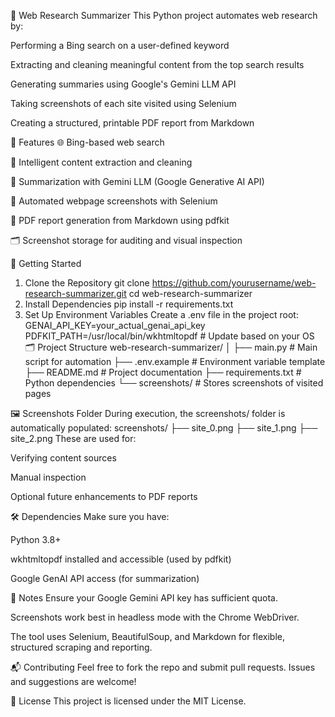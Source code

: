🧠 Web Research Summarizer
This Python project automates web research by:

Performing a Bing search on a user-defined keyword

Extracting and cleaning meaningful content from the top search results

Generating summaries using Google's Gemini LLM API

Taking screenshots of each site visited using Selenium

Creating a structured, printable PDF report from Markdown

📌 Features
🌐 Bing-based web search

🧹 Intelligent content extraction and cleaning

🤖 Summarization with Gemini LLM (Google Generative AI API)

📸 Automated webpage screenshots with Selenium

📝 PDF report generation from Markdown using pdfkit

🗂 Screenshot storage for auditing and visual inspection

🚀 Getting Started
1. Clone the Repository
    git clone https://github.com/yourusername/web-research-summarizer.git
    cd web-research-summarizer
2. Install Dependencies
    pip install -r requirements.txt
3. Set Up Environment Variables
Create a .env file in the project root:
    GENAI_API_KEY=your_actual_genai_api_key
    PDFKIT_PATH=/usr/local/bin/wkhtmltopdf  # Update based on your OS
🗂 Project Structure
web-research-summarizer/
│
├── main.py               # Main script for automation
├── .env.example          # Environment variable template
├── README.md             # Project documentation
├── requirements.txt      # Python dependencies
└── screenshots/          # Stores screenshots of visited pages

🖼️ Screenshots Folder
During execution, the screenshots/ folder is automatically populated:
screenshots/
├── site_0.png
├── site_1.png
├── site_2.png
These are used for:

Verifying content sources

Manual inspection

Optional future enhancements to PDF reports

🛠 Dependencies
Make sure you have:

Python 3.8+

wkhtmltopdf installed and accessible (used by pdfkit)

Google GenAI API access (for summarization)

📌 Notes
Ensure your Google Gemini API key has sufficient quota.

Screenshots work best in headless mode with the Chrome WebDriver.

The tool uses Selenium, BeautifulSoup, and Markdown for flexible, structured scraping and reporting.

📬 Contributing
Feel free to fork the repo and submit pull requests. Issues and suggestions are welcome!

📄 License
This project is licensed under the MIT License.


